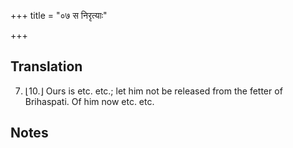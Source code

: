 +++
title = "०७ स निरृत्याः"

+++
## Translation
7. ⌊10.⌋ Ours is etc. etc.; let him not be released from the fetter of  
Brihaspati. Of him now etc. etc.

## Notes

